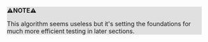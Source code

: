 <div style="margin:2em; background-color: #e0e0e0;">

<strong>⚠️NOTE️️️⚠️</strong>

This algorithm seems useless but it's setting the foundations for much more efficient testing in later sections.
</div>

